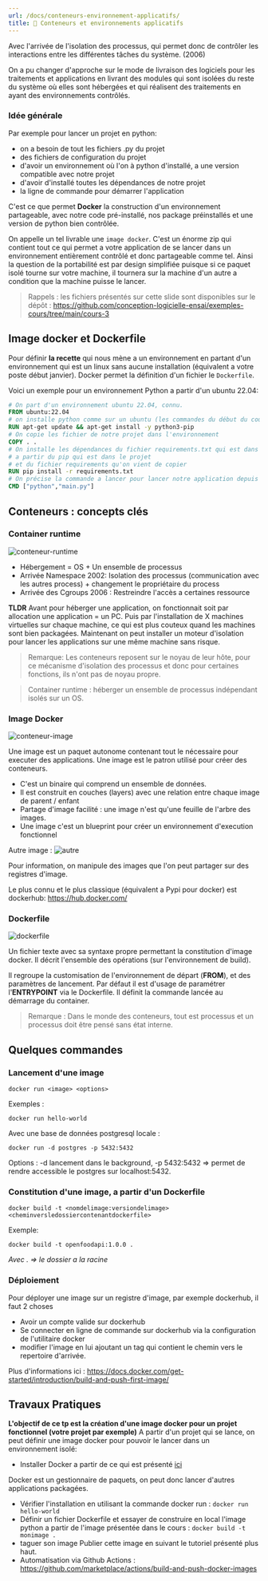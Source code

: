 ```yaml
---
url: /docs/conteneurs-environnement-applicatifs/
title: 🐳 Conteneurs et environnements applicatifs
---
```


Avec l'arrivée de l'isolation des processus, qui permet donc de contrôler les interactions entre les différentes tâches du système. (2006) 

On a pu changer d'approche sur le mode de livraison des logiciels pour les traitements et applications en livrant des modules qui sont isolées du reste du système où elles sont hébergées et qui réalisent des traitements en ayant des environnements contrôlés.

### **Idée générale**
Par exemple pour lancer un projet en python:
- on a besoin de tout les fichiers .py du projet
- des fichiers de configuration du projet
- d'avoir un environnement où l'on à python d'installé, a une version compatible avec notre projet
- d'avoir d'installé toutes les dépendances de notre projet
- la ligne de commande pour démarrer l'application

C'est ce que permet **Docker** la construction d'un environnement partageable, avec notre code pré-installé, nos package préinstallés et une version de python bien contrôlée.

On appelle un tel livrable une `image docker`. C'est un énorme zip qui contient tout ce qui permet a votre application de se lancer dans un environnement entièrement contrôlé et donc partageable comme tel. Ainsi la question de la portabilité est par design simplifiée puisque si ce paquet isolé tourne sur votre machine, il tournera sur la machine d'un autre a condition que la machine puisse le lancer.

> Rappels : les fichiers présentés sur cette slide sont disponibles sur le dépôt : https://github.com/conception-logicielle-ensai/exemples-cours/tree/main/cours-3 

## Image docker et Dockerfile

Pour définir **la recette** qui nous mène a un environnement en partant d'un environnement qui est un linux sans aucune installation (équivalent a votre poste début janvier). Docker permet la définition d'un fichier le `Dockerfile`.

Voici un exemple pour un environnement Python a partir d'un ubuntu 22.04: 

```Dockerfile
# On part d'un environnement ubuntu 22.04, connu.
FROM ubuntu:22.04
# on installe python comme sur un ubuntu (les commandes du début du cours)
RUN apt-get update && apt-get install -y python3-pip
# On copie les fichier de notre projet dans l'environnement
COPY . .
# On installe les dépendances du fichier requirements.txt qui est dans notre projet dans l'image 
# a partir du pip qui est dans le projet 
# et du fichier requirements qu'on vient de copier
RUN pip install -r requirements.txt
# On précise la commande a lancer pour lancer notre application depuis la racine de notre projet
CMD ["python","main.py"]
```


## Conteneurs : concepts clés
### **Container runtime**

![conteneur-runtime](/images/portabilite/cgroupsnamespace.png)

- Hébergement  = OS + Un ensemble de processus
- Arrivée Namespace 2002: Isolation des processus (communication avec les autres process) + changement le propriétaire du process
- Arrivée des Cgroups 2006 : Restreindre l'accès a certaines ressource

**TLDR**
Avant pour héberger une application, on fonctionnait soit par allocation une application = un PC.
Puis par l'installation de X machines virtuelles sur chaque machine, ce qui est plus couteux quand les machines sont bien packagées.
Maintenant on peut installer un moteur d'isolation pour lancer les applications sur une même machine sans risque.

> Remarque: Les conteneurs reposent sur le noyau de leur hôte, pour ce mécanisme d'isolation des processus et donc pour certaines fonctions, ils n'ont pas de noyau propre.

> Container runtime : héberger un ensemble de processus indépendant isolés sur un OS.

### **Image Docker** 

![conteneur-image](/images/portabilite/docker-layers.jpg)

Une image est un paquet autonome contenant tout le nécessaire pour executer des applications. Une image est le patron utilisé pour créer des conteneurs.

- C'est un binaire qui comprend un ensemble de données. 
- Il est construit en couches (layers) avec une relation entre chaque image de parent / enfant
- Partage d'image facilité : une image n'est qu'une feuille de l'arbre des images. 
- Une image c'est un blueprint pour créer un environnement d'execution fonctionnel

Autre image : 
![autre](/images/portabilite/dockerimage.webp)

Pour information, on manipule des images que l'on peut partager sur des registres d'image. 

Le plus connu et le plus classique (équivalent a Pypi pour docker) est dockerhub: https://hub.docker.com/

### **Dockerfile** 

![dockerfile](/images/portabilite/dockerfile.png)

Un fichier texte avec sa syntaxe propre permettant la constitution d'image docker. Il décrit l'ensemble des opérations (sur l'environnement de build).

Il regroupe la customisation de l'environnement de départ (**FROM**), et des paramètres de lancement. Par défaut il est d'usage de paramétrer l'**ENTRYPOINT** via le Dockerfile. Il définit la commande lancée au démarrage du container.

> Remarque : Dans le monde des conteneurs, tout est processus et un processus doit être pensé sans état interne.

## Quelques commandes

### Lancement d'une image 
```
docker run <image> <options>
```

Exemples : 

```
docker run hello-world
```

Avec une base de données postgresql locale : 
```
docker run -d postgres -p 5432:5432
``` 
Options : -d lancement dans le background, -p 5432:5432 => permet de rendre accessible le postgres sur localhost:5432.

### Constitution d'une image, a partir d'un Dockerfile

```
docker build -t <nomdelimage:versiondelimage> <cheminversledossiercontenantdockerfile>
```

Exemple:

```
docker build -t openfoodapi:1.0.0 .
```

*Avec . => le dossier a la racine*

### Déploiement

Pour déployer une image sur un registre d'image, par exemple dockerhub, il faut 2 choses

- Avoir un compte valide sur dockerhub
- Se connecter en ligne de commande sur dockerhub via la configuration de l'utilitaire docker
- modifier l'image en lui ajoutant un tag qui contient le chemin vers le repertoire d'arrivée.

Plus d'informations ici :  https://docs.docker.com/get-started/introduction/build-and-push-first-image/

## Travaux Pratiques 

**L'objectif de ce tp est la création d'une image docker pour un projet fonctionnel (votre projet par exemple)**
A partir d'un projet qui se lance, on peut définir une image docker pour pouvoir le lancer dans un environnement isolé:
- Installer Docker a partir de ce qui est présenté [ici](/docs/prise-en-main-linux/)

Docker est un gestionnaire de paquets, on peut donc lancer d'autres applications packagées.
- Vérifier l'installation en utilisant la commande docker run : `docker run hello-world`
- Définir un fichier Dockerfile et essayer de construire en local l'image python a partir de l'image présentée dans le cours : `docker build -t monimage .` 
- taguer son image Publier cette image en suivant le tutoriel présenté plus haut.
- Automatisation via Github Actions : https://github.com/marketplace/actions/build-and-push-docker-images